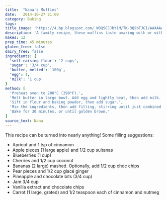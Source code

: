 ```yaml
---
title:  "Nana's Muffins"
date:   2014-10-27 21:00
category: Baking
tags:
title_image: 'https://4.bp.blogspot.com/_WDQSCJJbY1M/TK-3Q9bTJGI/AAAAAAAAC18/sAFBeontqQ0/s1600/DSC_5704.JPG'
description: 'A family recipe, these muffins taste amazing with or without ice cream'
makes: 12
prep_time: 45 minutes
gluten_free: false
dairy_free: false
ingredients: {
  'self-raising flour': '2 cups',
  'sugar': '3/4 cup',
  'butter, melted': '100g',
  'egg': 1,
  'milk': '1 cup'
}
method: [
  'Preheat oven to 200°C (390°F).',
  'Melt butter in large bowl. Add egg and lightly beat, then add milk.',
  'Sift in flour and baking powder, then add sugar.',
  'Mix the ingredients, then add filling, stirring until just combined.',
  'Bake for 30 minutes, or until golden brown.'
]
source_text: Nana
---
```

This recipe can be turned into nearly anything! Some filling suggestions:

 * Apricot and 1 tsp of cinnamon
 * Apple pieces (1 large apple) and 1/2 cup sultanas
 * Blueberries (1 cup)
 * Cherries and 1/2 cup coconut
 * Bananas (2 large) mashed. Optionally, add 1/2 cup choc chips
 * Pear pieces and 1/2 cup glacé ginger
 * Pineapple and chocolate bits (3/4 cup)
 * Jam 3/4 cup
 * Vanilla extract and chocolate chips
 * Carrot (1 large, grated) and 1/2 teaspoon each of cinnamon and nutmeg
